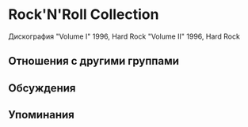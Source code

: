 # Rock'N'Roll Collection

Дискография
"Volume I" 1996, Hard Rock
"Volume II" 1996, Hard Rock

## Отношения с другими группами


## Обсуждения


## Упоминания

